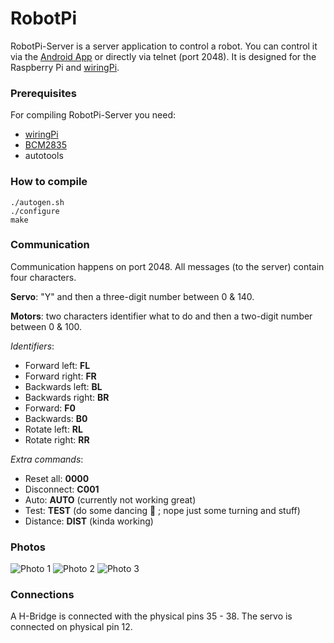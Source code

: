 # RobotPi

RobotPi-Server is a server application to control a robot. You can control it via the [Android App](https://github.com/z3ntu/robotpi_client_android) or directly via telnet (port 2048).
It is designed for the Raspberry Pi and [wiringPi](http://wiringpi.com/).

### Prerequisites
For compiling RobotPi-Server you need:
- [wiringPi](http://wiringpi.com/)
- [BCM2835](http://www.airspayce.com/mikem/bcm2835/)
- autotools

### How to compile
```
./autogen.sh
./configure
make
```

### Communication
Communication happens on port 2048. All messages (to the server) contain four characters.

**Servo**: "Y" and then a three-digit number between 0 & 140.

**Motors**: two characters identifier what to do and then a two-digit number between 0 & 100.

*Identifiers*:
- Forward left: **FL**
- Forward right: **FR**
- Backwards left: **BL**
- Backwards right: **BR**
- Forward: **F0**
- Backwards: **B0**
- Rotate left: **RL**
- Rotate right: **RR**

*Extra commands*:
- Reset all:        **0000**
- Disconnect:       **C001**
- Auto:             **AUTO** (currently not working great)
- Test:             **TEST** (do some dancing :dancers: ; nope just some turning and stuff)
- Distance:         **DIST** (kinda working)

### Photos
![Photo 1](http://z3ntu.github.io/images/robotpi_1.jpg)
![Photo 2](http://z3ntu.github.io/images/robotpi_2.jpg)
![Photo 3](http://z3ntu.github.io/images/robotpi_3.jpg)

### Connections
A H-Bridge is connected with the physical pins 35 - 38.
The servo is connected on physical pin 12.
